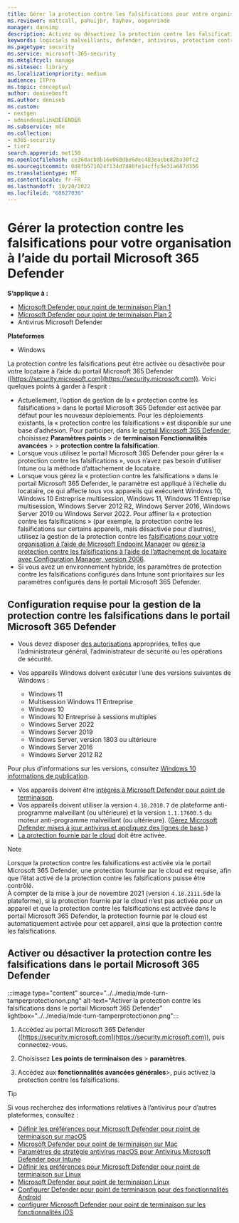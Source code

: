 ```yaml
---
title: Gérer la protection contre les falsifications pour votre organisation à l’aide de Microsoft 365 Defender
ms.reviewer: mattcall, pahuijbr, hayhov, oogunrinde
manager: dansimp
description: Activez ou désactivez la protection contre les falsifications pour votre locataire à l’aide du portail Microsoft 365 Defender.
keywords: logiciels malveillants, defender, antivirus, protection contre les falsifications, Microsoft 365 Defender
ms.pagetype: security
ms.service: microsoft-365-security
ms.mktglfcycl: manage
ms.sitesec: library
ms.localizationpriority: medium
audience: ITPro
ms.topic: conceptual
author: denisebmsft
ms.author: deniseb
ms.custom:
- nextgen
- admindeeplinkDEFENDER
ms.subservice: mde
ms.collection:
- m365-security
- tier2
search.appverid: met150
ms.openlocfilehash: ce36dacb8b16e068dbe6dec483eacbe82ba30fc2
ms.sourcegitcommit: 0d8fb571024f134d7480fe14cffc5e31a687d356
ms.translationtype: MT
ms.contentlocale: fr-FR
ms.lasthandoff: 10/20/2022
ms.locfileid: "68627036"
---
```

# <a name="manage-tamper-protection-for-your-organization-using-microsoft-365-defender-portal"></a>Gérer la protection contre les falsifications pour votre organisation à l’aide du portail Microsoft 365 Defender

**S’applique à :**

- [Microsoft Defender pour point de terminaison Plan 1](https://go.microsoft.com/fwlink/p/?linkid=2154037)
- [Microsoft Defender pour point de terminaison Plan 2](https://go.microsoft.com/fwlink/p/?linkid=2154037)
- Antivirus Microsoft Defender

**Plateformes**
- Windows

La protection contre les falsifications peut être activée ou désactivée pour votre locataire à l’aide du portail Microsoft 365 Defender ([https://security.microsoft.com](https://security.microsoft.com)). Voici quelques points à garder à l’esprit :

- Actuellement, l’option de gestion de la « protection contre les falsifications » dans le portail Microsoft 365 Defender est activée par défaut pour les nouveaux déploiements. Pour les déploiements existants, la « protection contre les falsifications » est disponible sur une base d’adhésion. Pour participer, dans le <a href="https://go.microsoft.com/fwlink/p/?linkid=2077139" target="_blank">portail Microsoft 365 Defender</a>, choisissez **Paramètres points** \> de **terminaison Fonctionnalités avancées** \>  \> **protection contre la falsification**.
- Lorsque vous utilisez le portail Microsoft 365 Defender pour gérer la « protection contre les falsifications », vous n’avez pas besoin d’utiliser Intune ou la méthode d’attachement de locataire.
- Lorsque vous gérez la « protection contre les falsifications » dans le portail Microsoft 365 Defender, le paramètre est appliqué à l’échelle du locataire, ce qui affecte tous vos appareils qui exécutent Windows 10, Windows 10 Entreprise multisession, Windows 11, Windows 11 Entreprise  multisession, Windows Server 2012 R2, Windows Server 2016, Windows Server 2019 ou Windows Server 2022. Pour affiner la « protection contre les falsifications » (par exemple, la protection contre les falsifications sur certains appareils, mais désactivée pour d’autres), utilisez la gestion de la protection contre les [falsifications pour votre organisation à l’aide de Microsoft Endpoint Manager](manage-tamper-protection-microsoft-endpoint-manager.md) ou [gérez la protection contre les falsifications à l’aide de l’attachement de locataire avec Configuration Manager, version 2006](manage-tamper-protection-configuration-manager.md).
- Si vous avez un environnement hybride, les paramètres de protection contre les falsifications configurés dans Intune sont prioritaires sur les paramètres configurés dans le portail Microsoft 365 Defender.

## <a name="requirements-for-managing-tamper-protection-in-the-microsoft-365-defender-portal"></a>Configuration requise pour la gestion de la protection contre les falsifications dans le portail Microsoft 365 Defender

- Vous devez disposer [des autorisations](/microsoft-365/security/defender-endpoint/assign-portal-access) appropriées, telles que l’administrateur général, l’administrateur de sécurité ou les opérations de sécurité.

- Vos appareils Windows doivent exécuter l’une des versions suivantes de Windows :
  
  - Windows 11
  - Multisession Windows 11 Entreprise 
  - Windows 10
  - Windows 10 Entreprise à sessions multiples
  - Windows Server 2022
  - Windows Server 2019
  - Windows Server, version 1803 ou ultérieure
  - Windows Server 2016
  - Windows Server 2012 R2

Pour plus d’informations sur les versions, consultez [Windows 10 informations de publication](/windows/release-health/release-information).

- Vos appareils doivent être [intégrés à Microsoft Defender pour point de terminaison](/microsoft-365/security/defender-endpoint/onboarding).
- Vos appareils doivent utiliser la version `4.18.2010.7` de plateforme anti-programme malveillant (ou ultérieure) et la version `1.1.17600.5` du moteur anti-programme malveillant (ou ultérieure). ([Gérez Microsoft Defender mises à jour antivirus et appliquez des lignes de base](manage-updates-baselines-microsoft-defender-antivirus.md).)
- [La protection fournie par le cloud](enable-cloud-protection-microsoft-defender-antivirus.md) doit être activée.

> [!NOTE]
> Lorsque la protection contre les falsifications est activée via le portail Microsoft 365 Defender, une protection fournie par le cloud est requise, afin que l’état activé de la protection contre les falsifications puisse être contrôlé.  
> À compter de la mise à jour de novembre 2021 (version `4.18.2111.5`de la plateforme), si la protection fournie par le cloud n’est pas activée pour un appareil et que la protection contre les falsifications est activée dans le portail Microsoft 365 Defender, la protection fournie par le cloud est automatiquement activée pour cet appareil, ainsi que la protection contre les falsifications.   

## <a name="turn-tamper-protection-on-or-off-in-the-microsoft-365-defender-portal"></a>Activer ou désactiver la protection contre les falsifications dans le portail Microsoft 365 Defender

:::image type="content" source="../../media/mde-turn-tamperprotectionon.png" alt-text="Activer la protection contre les falsifications dans le portail Microsoft 365 Defender" lightbox="../../media/mde-turn-tamperprotectionon.png":::

1. Accédez au portail Microsoft 365 Defender ([https://security.microsoft.com](https://security.microsoft.com)), puis connectez-vous.

2. Choisissez **Les points de terminaison des** \> **paramètres**.

3. Accédez aux **fonctionnalités avancées générales**\>, puis activez la protection contre les falsifications.

> [!TIP]
> Si vous recherchez des informations relatives à l’antivirus pour d’autres plateformes, consultez :
> - [Définir les préférences pour Microsoft Defender pour point de terminaison sur macOS](mac-preferences.md)
> - [Microsoft Defender pour point de terminaison sur Mac](microsoft-defender-endpoint-mac.md)
> - [Paramètres de stratégie antivirus macOS pour Antivirus Microsoft Defender pour Intune](/mem/intune/protect/antivirus-microsoft-defender-settings-macos)
> - [Définir les préférences pour Microsoft Defender pour point de terminaison sur Linux](linux-preferences.md)
> - [Microsoft Defender pour point de terminaison Linux](microsoft-defender-endpoint-linux.md)
> - [Configurer Defender pour point de terminaison pour des fonctionnalités Android](android-configure.md)
> - [configurer Microsoft Defender pour point de terminaison sur les fonctionnalités iOS](ios-configure-features.md)